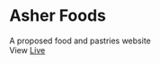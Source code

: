 # Asher Foods
A proposed food and pastries website <br>
View <a href="https://codeklin.github.io/asher-foods/">Live</a>
